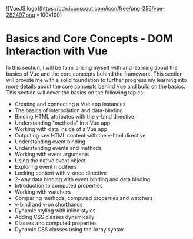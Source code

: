 ![VueJS logo](https://cdn.iconscout.com/icon/free/png-256/vue-282497.png =100x100)

# Basics and Core Concepts - DOM Interaction with Vue

In this section, I will be familiarising myself with and learning about the basics of Vue and the core concepts behind the framework.
This section will provide me with a solid foundation to further progress my learning into more details about the core concepts behind 
Vue and build on the basics. This section will cover the basics on the following topics:
- Creating and connecting a Vue app instances
- The basics of interpolation and data-binding
- Binding HTML attributes with the v-bind directive
- Understanding "methods" in a Vue app
- Working with data inside of a Vue app
- Outputing raw HTML content with the v-html directive
- Understanding event binding
- Understanding events and methods
- Working with event arguments
- Using the native event object
- Exploring event modifiers
- Locking content with v-once directive
- 2-way data binding with event binding and data binding
- Introduction to computed properties
- Working with watchers
- Comparing methods, computed properties and watchers
- v-bind and v-on shorthands
- Dynamic styling with inline styles
- Adding CSS classes dynamically
- Classes and computed properties
- Dynamic CSS classes using the Array syntax

